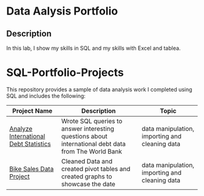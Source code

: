 <h1>Data Aalysis Portfolio</h1>

<h2>Description</h2>
In this lab, I show my skills in SQL and my skills with Excel and tablea. 
<br />

# SQL-Portfolio-Projects
This repository provides a sample of data analysis work I completed using SQL and includes the following:

Project Name  | Description   |  Topic
------------- | ------------- | ------------------
[Analyze International Debt Statistics](https://github.com/abdullaah019/data_ )  | Wrote SQL queries to answer interesting questions about international debt data from The World Bank  | data manipulation, importing and cleaning data
[Bike Sales Data Project ](https://github.com/abdullaah019/Bike_Sales_Data.git)  | Cleaned Data and created pivot tables and created graphs to showcase the date  | data manipulation, importing and cleaning data
